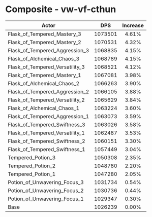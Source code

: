 # Composite - vw-vf-cthun
| Actor | DPS | Increase |
|---|:---:|:---:|
|Flask_of_Tempered_Mastery_3|1073501|4.61%|
|Flask_of_Tempered_Mastery_2|1070531|4.32%|
|Flask_of_Tempered_Aggression_3|1068835|4.15%|
|Flask_of_Alchemical_Chaos_3|1068789|4.15%|
|Flask_of_Tempered_Versatility_3|1068521|4.12%|
|Flask_of_Tempered_Mastery_1|1067081|3.98%|
|Flask_of_Alchemical_Chaos_2|1066263|3.90%|
|Flask_of_Tempered_Aggression_2|1066105|3.88%|
|Flask_of_Tempered_Versatility_2|1065629|3.84%|
|Flask_of_Alchemical_Chaos_1|1063224|3.60%|
|Flask_of_Tempered_Aggression_1|1063073|3.59%|
|Flask_of_Tempered_Swiftness_3|1063026|3.58%|
|Flask_of_Tempered_Versatility_1|1062487|3.53%|
|Flask_of_Tempered_Swiftness_2|1060151|3.30%|
|Flask_of_Tempered_Swiftness_1|1057449|3.04%|
|Tempered_Potion_3|1050308|2.35%|
|Tempered_Potion_2|1048780|2.20%|
|Tempered_Potion_1|1047280|2.05%|
|Potion_of_Unwavering_Focus_3|1031734|0.54%|
|Potion_of_Unwavering_Focus_2|1030736|0.44%|
|Potion_of_Unwavering_Focus_1|1029347|0.30%|
|Base|1026239|0.00%|
